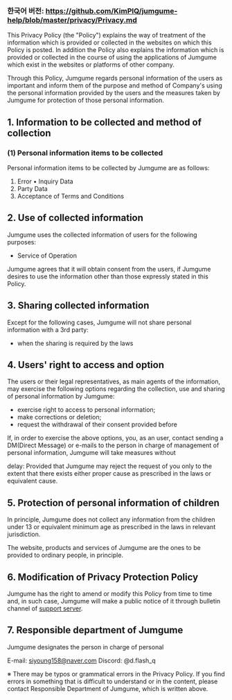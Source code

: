 ### 한국어 버전: https://github.com/KimPlQ/jumgume-help/blob/master/privacy/Privacy.md

This Privacy Policy (the "Policy") explains the way of treatment of the information which is
provided or collected in the websites on which this Policy is posted. In addition the Policy also
explains the information which is provided or collected in the course of using the applications
of Jumgume which exist in the websites or platforms of other company.

Through this Policy, Jumgume regards personal information of the users as important and
inform them of the purpose and method of Company's using the personal information
provided by the users and the measures taken by Jumgume for protection of those personal
information.

## 1. Information to be collected and method of collection
### (1) Personal information items to be collected
Personal information items to be collected by Jumgume are as follows:
1. Error • Inquiry Data
2. Party Data
3. Acceptance of Terms and Conditions

## 2. Use of collected information
Jumgume uses the collected information of users for the following purposes:
- Service of Operation

Jumgume agrees that it will obtain consent from the users, if Jumgume desires to use
the information other than those expressly stated in this Policy.

## 3. Sharing collected information
Except for the following cases, Jumgume will not share personal information with a 3rd
party:
- when the sharing is required by the laws
 
## 4. Users' right to access and option
The users or their legal representatives, as main agents of the information, may exercise the
following options regarding the collection, use and sharing of personal information by Jumgume:

- exercise right to access to personal information;
- make corrections or deletion;
- request the withdrawal of their consent provided before

If, in order to exercise the above options, you, as an user, contact sending a DM(Direct Message) 
or e-mails to the person in charge of management of personal information, Jumgume will take measures without

delay: Provided that Jumgume may reject the request of you only to the extent that there
exists either proper cause as prescribed in the laws or equivalent cause.

## 5. Protection of personal information of children
In principle, Jumgume does not collect any information from the children under 13 or
equivalent minimum age as prescribed in the laws in relevant jurisdiction. 

The website, products and services of Jumgume are the ones to be provided to ordinary people, in principle.

## 6. Modification of Privacy Protection Policy
Jumgume has the right to amend or modify this Policy from time to time and, in such case,
Jumgume will make a public notice of it through bulletin channel of [support server](https://jumgume.timeless-dev.kr/discord).

## 7. Responsible department of Jumgume
Jumgume designates the person in charge of personal

E-mail: siyoung158@naver.com
Discord: @d.flash_q

※ There may be typos or grammatical errors in the Privacy Policy.
If you find errors in something that is difficult to understand or in the content, please contact Responsible Department of Jumgume, which is written above.
